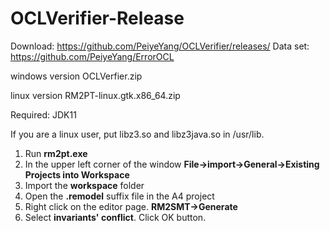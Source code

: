 # OCLVerifier-Release

Download: https://github.com/PeiyeYang/OCLVerifier/releases/
Data set: https://github.com/PeiyeYang/ErrorOCL

windows version OCLVerfier.zip

linux version RM2PT-linux.gtk.x86_64.zip

Required: JDK11

If you are a linux user, put libz3.so and libz3java.so in /usr/lib.

1. Run **rm2pt.exe**
2. In the upper left corner of the window **File->import->General->Existing Projects into Workspace**
3. Import the **workspace** folder
4. Open the **.remodel** suffix file in the A4 project
5. Right click on the editor page. **RM2SMT->Generate**
6. Select **invariants' conflict**. Click OK button.
